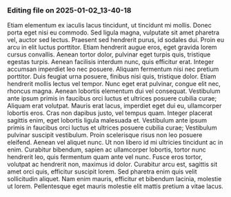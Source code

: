 

### Editing file on 2025-01-02_13-40-18

Etiam elementum ex iaculis lacus tincidunt, ut tincidunt mi mollis. Donec porta eget nisi eu commodo. Sed ligula magna, vulputate sit amet pharetra vel, auctor sed lectus. Praesent sed hendrerit purus, id sodales dui. Proin eu arcu in elit luctus porttitor. Etiam hendrerit augue eros, eget gravida lorem cursus convallis. Aenean tortor dolor, pulvinar eget turpis quis, tristique egestas turpis. Aenean facilisis interdum nunc, quis efficitur erat. Integer accumsan imperdiet leo nec posuere. Aliquam fermentum nisi nec pretium porttitor. Duis feugiat urna posuere, finibus nisi quis, tristique dolor. Etiam hendrerit mollis lectus vel tempor. Nunc eget erat pulvinar, congue elit nec, rhoncus magna. Aenean lobortis elementum dui vel consequat. Vestibulum ante ipsum primis in faucibus orci luctus et ultrices posuere cubilia curae; Aliquam erat volutpat.
Mauris erat lacus, imperdiet eget dui eu, ullamcorper lobortis eros. Cras non dapibus justo, vel tempus quam. Integer placerat sagittis enim, eget lobortis ligula malesuada et. Vestibulum ante ipsum primis in faucibus orci luctus et ultrices posuere cubilia curae; Vestibulum pulvinar suscipit vestibulum. Proin scelerisque risus non leo posuere eleifend. Aenean vel aliquet nunc.
Ut non libero id mi ultricies tincidunt ac in enim. Curabitur bibendum, sapien ac ullamcorper lobortis, tortor nunc hendrerit leo, quis fermentum quam ante vel nunc. Fusce eros tortor, volutpat ac hendrerit non, maximus id dolor. Curabitur arcu est, sagittis sit amet orci quis, efficitur suscipit lorem. Sed pharetra enim quis velit sollicitudin aliquet. Nam enim mauris, efficitur et bibendum lacinia, molestie ut lorem. Pellentesque eget mauris molestie elit mattis pretium a vitae lacus.


